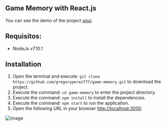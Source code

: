 ## Game Memory with React.js
You can see the demo of the project [aquí](https://gregoryperez777.github.io/game-memory/).
## Requisitos:
- NodeJs v7.10.1
## Installation
1. Open the terminal and execute: `git clone https://github.com/gregoryperez777/game-memory.git`  to download the project.
2. Execute the command: `cd game-memory` to enter the project directory.
3. Execute the command: `npm install` to install the dependencies.
4. Execute the command: `npm start` to run the application.
5. Open the following URL in your browser [http://localhost:3000](http://localhost:3000).

![image](https://github.com/gregoryperez777/game-memory/blob/master/public/game-memory.png)